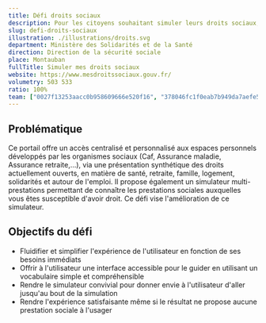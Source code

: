 ```yaml
---
title: Défi droits sociaux
description: Pour les citoyens souhaitant simuler leurs droits sociaux, faciliter leur parcours afin que non pas 50% mais tous les usagers parviennent à effectuer cette démarche
slug: defi-droits-sociaux
illustration: ./illustrations/droits.svg
department: Ministère des Solidarités et de la Santé
direction: Direction de la sécurité sociale
place: Montauban
fullTitle: Simuler mes droits sociaux
website: https://www.mesdroitssociaux.gouv.fr/
volumetry: 503 533
ratio: 100%
team: ["0027f13253aacc0b958609666e520f16", "378046fc1f0eab7b949da7aefe521100"]
---
```



<h2 class="problem">Problématique</h2>

Ce portail offre un accès centralisé et personnalisé aux espaces personnels développés par les organismes sociaux (Caf, Assurance maladie, Assurance retraite,...), via une présentation synthétique des droits actuellement ouverts, en matière de santé, retraite, famille, logement, solidarités et autour de l'emploi. Il propose également un simulateur multi-prestations permettant de connaître les prestations sociales auxquelles vous êtes susceptible d'avoir droit. Ce défi vise l'amélioration de ce simulateur.


<h2 class="goal">Objectifs du défi</h2>

- Fluidifier et simplifier l'expérience de l'utilisateur en fonction de ses besoins immédiats
- Offrir à l'utilisateur une interface accessible pour le guider en utilisant un vocabulaire simple et compréhensible
- Rendre le simulateur convivial pour donner envie à l'utilisateur d'aller jusqu'au bout de la simulation
- Rendre l'expérience satisfaisante même si le résultat ne propose aucune prestation sociale à l'usager


<!-- ## À propos de la démarche
Cette démarche permet aux particuliers de simuler facilement les prestations sociales auxquelles ils ont droit.
- **Réalisable en ligne :** Oui
- **Public concerné :** Particuliers
- **Volumétrie annuelle :** 503 533
- **Lien :** https://www.mesdroitssociaux.gouv.fr/ -->

<!-- ## Postes à pourvoir
### Une ingénieure ou un ingénieur UX
- Expertise en conception d'interfaces responsives, création de prototypes et designs pixel-perfect
- Expertise en HTML, CSS, JavaScript et plus spécifiquement Angular
- Sens avéré de la conception web et une attention particulière aux principes fondamentaux de l'expérience utilisateur, y compris de l'accessibilité
- Esthétique visuelle forte, propre et élégante
- Forte capacité à résoudre les problèmes
- Capacité à communiquer efficacement
- Curiosité, rigueur et sens de l'humour


### Une développeuse ou un développeur full stack
- Expertise en HTML, CSS, JavaScript et plus spécifiquement Angular
- Expertise en langages back-end (lister les différents langages dans votre candidature)
- Expertise en devops
- Forte capacité à résoudre les problèmes
- Capacité à communiquer efficacement
- Curiosité, rigueur et sens de l'humour -->
